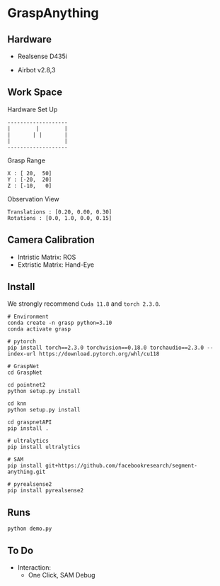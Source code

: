 # GraspAnything

## Hardware
* Realsense D435i

* Airbot v2.8,3

## Work Space
Hardware Set Up
```
-------------------
|        |        |
|       | |       |
|                 |
-------------------
```
Grasp Range
```
X : [ 20,  50]
Y : [-20,  20]
Z : [-10,   0]
```
Observation View
```
Translations : [0.20, 0.00, 0.30]
Rotations : [0.0, 1.0, 0.0, 0.15]
```

## Camera Calibration
- Intristic Matrix: ROS
- Extristic Matrix: Hand-Eye

## Install
We strongly recommend `Cuda 11.8` and `torch 2.3.0`.
```
# Environment
conda create -n grasp python=3.10
conda activate grasp

# pytorch
pip install torch==2.3.0 torchvision==0.18.0 torchaudio==2.3.0 --index-url https://download.pytorch.org/whl/cu118

# GraspNet
cd GraspNet

cd pointnet2
python setup.py install

cd knn
python setup.py install

cd graspnetAPI
pip install .

# ultralytics
pip install ultralytics

# SAM
pip install git+https://github.com/facebookresearch/segment-anything.git

# pyrealsense2
pip install pyrealsense2
```


## Runs
```
python demo.py
```

## To Do

* Interaction: 
    - One Click, SAM Debug
